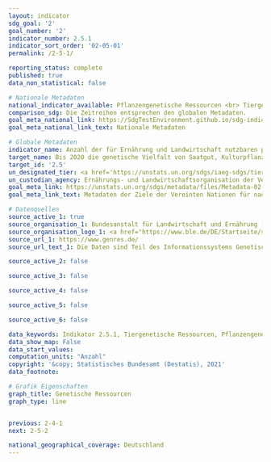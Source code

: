 ```yaml
---
layout: indicator
sdg_goal: '2'
goal_number: '2'
indicator_number: 2.5.1
indicator_sort_order: '02-05-01'
permalink: /2-5-1/

reporting_status: complete
published: true
data_non_statistical: false

# Nationale Metadaten
national_indicator_available: Pflanzengenetische Ressourcen <br> Tiergenetische Ressourcen
comparison_sdg: Die Zeitreihen entsprechen den globalen Metadaten.
goal_meta_national_link: https://SdgTestEnvironment.github.io/sdg-indicators/public/MetaDe/2.5.1.pdf
goal_meta_national_link_text: Nationale Metadaten

# Globale Metadaten
indicator_name: Anzahl der für Ernährung und Landwirtschaft nutzbaren pflanzlichen und tierischen genetischen Ressourcen, die zu deren Erhalt entweder mittel- oder langfristig in Einrichtungen gesichert werden
target_name: Bis 2020 die genetische Vielfalt von Saatgut, Kulturpflanzen sowie Nutz- und Haustieren und ihren wildlebenden Artverwandten bewahren, unter anderem durch gut verwaltete und diversifizierte Saatgut- und Pflanzenbanken auf nationaler, regionaler und internationaler Ebene, und den Zugang zu den Vorteilen aus der Nutzung der genetischen Ressourcen und des damit verbundenen traditionellen Wissens sowie die ausgewogene und gerechte Aufteilung dieser Vorteile fördern, wie auf internationaler Ebene vereinbart
target_id: '2.5'
un_designated_tier: <a href='https://unstats.un.org/sdgs/iaeg-sdgs/tier-classification/' title='Klicken Sie hier um weitere Informationen zur UN-Tier-Klassifikation zu erhalten.'>Tier I</a>
un_custodian_agency: Ernährungs- und Landwirtschaftsorganisation der Vereinten Nationen (FAO)
goal_meta_link: https://unstats.un.org/sdgs/metadata/files/Metadata-02-05-01.pdf
goal_meta_link_text: Metadaten der Ziele der Vereinten Nationen für nachhaltige Entwicklung

# Datenquellen
source_active_1: true
source_organisation_1: Bundesanstalt für Landwirtschaft und Ernährung (BLE)
source_organisation_logo_1: <a href="https://www.ble.de/DE/Startseite/startseite_node.html"><img src="https://g205sdgs.github.io/sdg-indicators/public/OrgImgDe/ble.png" alt="Logo ble" style="height:60px; width:148px"/></a>
source_url_1: https://www.genres.de/
source_url_text_1: Die Daten sind Teil des Informationssystems Genetische Ressourcen (GENRES) der Bundesanstalt für Landwirtschaft und Ernährung (BLE).

source_active_2: false

source_active_3: false

source_active_4: false

source_active_5: false

source_active_6: false

data_keywords: Indikator 2.5.1, Tiergenetische Ressourcen, Pflanzengenetische Ressourcen
data_show_map: False
data_start_values: 
computation_units: "Anzahl"
copyright: '&copy; Statistisches Bundesamt (Destatis), 2021'
data_footnote: 

# Grafik Eigenschaften
graph_title: Genetische Ressourcen
graph_type: line


previous: 2-4-1
next: 2-5-2

national_geographical_coverage: Deutschland
---
```


<span></span>